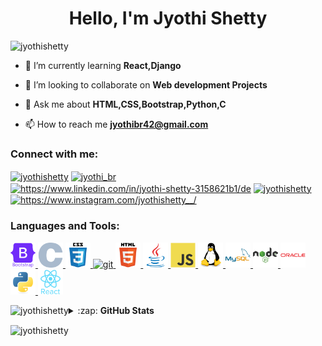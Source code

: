 <h1 align="center">Hello, I'm Jyothi Shetty</h1>
<p align="left"> <img src="https://komarev.com/ghpvc/?username=jyothishetty&label=Profile%20views&color=0e75b6&style=flat" alt="jyothishetty" /> </p>

- 🌱 I’m currently learning **React,Django**

- 👯 I’m looking to collaborate on **Web development Projects**

- 💬 Ask me about **HTML,CSS,Bootstrap,Python,C**

- 📫 How to reach me **jyothibr42@gmail.com**


<h3 align="left">Connect with me:</h3>
<p align="left">
<a href="https://dev.to/jyothishetty" target="blank"><img align="center" src="https://cdn.jsdelivr.net/npm/simple-icons@3.0.1/icons/dev-dot-to.svg" alt="jyothishetty" height="30" width="40" /></a>
<a href="https://twitter.com/jyothi_br" target="blank"><img align="center" src="https://cdn.jsdelivr.net/npm/simple-icons@3.0.1/icons/twitter.svg" alt="jyothi_br" height="30" width="40" /></a>
<a href="https://www.linkedin.com/in/jyothi-shetty-3158621b1/" target="blank"><img align="center" src="https://cdn.jsdelivr.net/npm/simple-icons@3.0.1/icons/linkedin.svg" alt="https://www.linkedin.com/in/jyothi-shetty-3158621b1/de" height="30" width="40" /></a>
<a href="https://www.facebook.com/jyothi.shetty.73594/" target="blank"><img align="center" src="https://cdn.jsdelivr.net/npm/simple-icons@3.0.1/icons/facebook.svg" alt="jyothishetty" height="30" width="40" /></a>
<a href="https://www.instagram.com/jyothishetty__/" target="blank"><img align="center" src="https://cdn.jsdelivr.net/npm/simple-icons@3.0.1/icons/instagram.svg" alt="https://www.instagram.com/jyothishetty__/" height="30" width="40" /></a>
</p>

<h3 align="left">Languages and Tools:</h3>
<p align="left"> <a href="https://getbootstrap.com" target="_blank"> <img src="https://raw.githubusercontent.com/devicons/devicon/master/icons/bootstrap/bootstrap-plain-wordmark.svg" alt="bootstrap" width="40" height="40"/> </a> <a href="https://www.cprogramming.com/" target="_blank"> <img src="https://raw.githubusercontent.com/devicons/devicon/master/icons/c/c-original.svg" alt="c" width="40" height="40"/> </a> <a href="https://www.w3schools.com/css/" target="_blank"> <img src="https://raw.githubusercontent.com/devicons/devicon/master/icons/css3/css3-original-wordmark.svg" alt="css3" width="40" height="40"/> </a> <a href="https://git-scm.com/" target="_blank"> <img src="https://www.vectorlogo.zone/logos/git-scm/git-scm-icon.svg" alt="git" width="40" height="40"/> </a> <a href="https://www.w3.org/html/" target="_blank"> <img src="https://raw.githubusercontent.com/devicons/devicon/master/icons/html5/html5-original-wordmark.svg" alt="html5" width="40" height="40"/> </a> <a href="https://www.java.com" target="_blank"> <img src="https://raw.githubusercontent.com/devicons/devicon/master/icons/java/java-original.svg" alt="java" width="40" height="40"/> </a> <a href="https://developer.mozilla.org/en-US/docs/Web/JavaScript" target="_blank"> <img src="https://raw.githubusercontent.com/devicons/devicon/master/icons/javascript/javascript-original.svg" alt="javascript" width="40" height="40"/> </a> <a href="https://www.linux.org/" target="_blank"> <img src="https://raw.githubusercontent.com/devicons/devicon/master/icons/linux/linux-original.svg" alt="linux" width="40" height="40"/> </a> <a href="https://www.mysql.com/" target="_blank"> <img src="https://raw.githubusercontent.com/devicons/devicon/master/icons/mysql/mysql-original-wordmark.svg" alt="mysql" width="40" height="40"/> </a> <a href="https://nodejs.org" target="_blank"> <img src="https://raw.githubusercontent.com/devicons/devicon/master/icons/nodejs/nodejs-original-wordmark.svg" alt="nodejs" width="40" height="40"/> </a> <a href="https://www.oracle.com/" target="_blank"> <img src="https://raw.githubusercontent.com/devicons/devicon/master/icons/oracle/oracle-original.svg" alt="oracle" width="40" height="40"/> </a> <a href="https://www.python.org" target="_blank"> <img src="https://raw.githubusercontent.com/devicons/devicon/master/icons/python/python-original.svg" alt="python" width="40" height="40"/> </a> <a href="https://reactjs.org/" target="_blank"> <img src="https://raw.githubusercontent.com/devicons/devicon/master/icons/react/react-original-wordmark.svg" alt="react" width="40" height="40"/> </a> </p>

<p><img align="left" src="https://github-readme-stats.vercel.app/api/top-langs?username=jyothishetty&show_icons=true&locale=en&layout=compact" alt="jyothishetty" /></p>

<details>
  <summary>:zap: <strong> GitHub Stats</strong></summary>

  <img align="left" alt="GitHub Stats" src="https://github-readme-stats.codestackr.vercel.app/api?username=jyothishetty&show_icons=true&hide_border=true" />

</details>

<p><img align="center" src="https://github-readme-streak-stats.herokuapp.com/?user=jyothishetty&" alt="jyothishetty" /></p>
